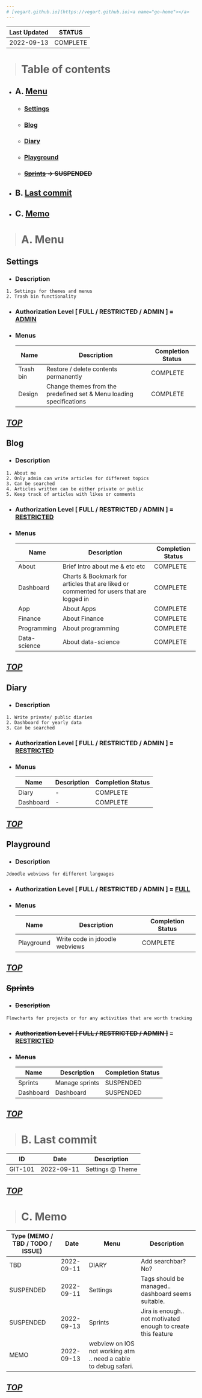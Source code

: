 ```yaml
---
# [vegart.github.io](https://vegart.github.io)<a name="go-home"></a>
---
```


| Last Updated | STATUS
|--|--|
2022-09-13| COMPLETE


> # Table of contents
- ## A. [Menu](#go-menu)
  - ### [Settings](#go-settings)
  - ### [Blog](#go-blog)
  - ### [Diary](#go-diary)
  - ### [Playground](#go-playground)
  - ### ~~[Sprints](#go-sprints) -> SUSPENDED~~
- ## B. [Last commit](#go-commit)
- ## C. [Memo](#go-memo)

  
> # A. Menu<a name="go-menu"></a>

## Settings <a name="go-settings"></a>
- ### Description
```description_p
1. Settings for themes and menus
2. Trash bin functionality
```
- ### Authorization Level [ FULL / RESTRICTED / ADMIN ] = <ins>ADMIN</ins>
- ### Menus
  |Name|Description|Completion Status|
  |--|--|--|
  Trash bin | Restore / delete contents permanently | COMPLETE
  Design | Change themes from the predefined set & Menu loading specifications | COMPLETE
  

***[TOP](#go-home)***
---
## Blog <a name="go-blog"></a>
- ### Description
```description_p
1. About me
2. Only admin can write articles for different topics
3. Can be searched
4. Articles written can be either private or public
5. Keep track of articles with likes or comments
```
- ### Authorization Level [ FULL / RESTRICTED / ADMIN ] = <ins>RESTRICTED</ins>
- ### Menus
  |Name|Description|Completion Status|
  |--|--|--|
  About| Brief Intro about me & etc etc | COMPLETE
  Dashboard | Charts & Bookmark for articles that are liked or commented for users that are logged in | COMPLETE
  App | About Apps | COMPLETE
  Finance | About Finance | COMPLETE
  Programming | About programming | COMPLETE
  Data-science | About data-science | COMPLETE

***[TOP](#go-home)***
---
## Diary <a name="go-diary"></a>
- ### Description
```description_p
1. Write private/ public diaries
2. Dashboard for yearly data
3. Can be searched
```
- ### Authorization Level [ FULL / RESTRICTED / ADMIN ] = <ins>RESTRICTED</ins>
- ### Menus
  |Name|Description|Completion Status|
  |--|--|--|
  Diary | - | COMPLETE
  Dashboard | - | COMPLETE
  

***[TOP](#go-home)***
---
## Playground <a name="go-playground"></a>
- ### Description
```description_p
Jdoodle webviews for different languages
```
- ### Authorization Level [ FULL / RESTRICTED / ADMIN ] = <ins>FULL</ins>
- ### Menus
  |Name|Description|Completion Status|
  |--|--|--|
  Playground | Write code in jdoodle webviews | COMPLETE
***[TOP](#go-home)***
---

## ~~Sprints~~ <a name="go-sprints"></a>
- ### ~~Description~~
```description_p
Flowcharts for projects or for any activities that are worth tracking
```
- ### ~~Authorization Level [ FULL / RESTRICTED / ADMIN ]~~ = <ins>RESTRICTED</ins>
- ### ~~Menus~~
  |Name|Description|Completion Status|
  |--|--|--|
  | Sprints | Manage sprints | SUSPENDED
  | Dashboard | Dashboard | SUSPENDED
  

***[TOP](#go-home)***
---

> # B. Last commit <a name="go-commit"></a>
| ID | Date | Description
|--|--|--|
GIT-101 | 2022-09-11 | Settings @ Theme

***[TOP](#go-home)***
---
> # C. Memo <a name="go-memo"></a>
| Type (MEMO / TBD / TODO / ISSUE) | Date | Menu | Description |
|--|--|--|--|
 TBD  | 2022-09-11 | DIARY | Add searchbar? No?
 SUSPENDED | 2022-09-11 | Settings | Tags should be managed.. dashboard seems suitable.
 SUSPENDED | 2022-09-13 | Sprints | Jira is enough.. not motivated enough to create this feature
 MEMO | 2022-09-13 | webview on IOS not working atm .. need a cable to debug safari.

***[TOP](#go-home)***
---







